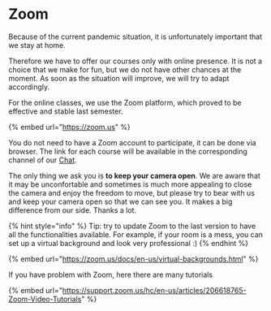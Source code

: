 # Zoom

Because of the current pandemic situation, it is unfortunately important that we stay at home.&#x20;

Therefore we have to offer our courses only with online presence. It is not a choice that we make for fun, but we do not have other chances at the moment. As soon as the situation will improve, we will try to adapt accordingly.

For the online classes, we use the Zoom platform, which proved to be effective and stable last semester.

{% embed url="https://zoom.us" %}

You do not need to have a Zoom account to participate, it can be done via browser. The link for each course will be available in the corresponding channel of our [Chat](https://chat.opencampus.sh).

The only thing we ask you is **to keep your camera open**. We are aware that it may be unconfortable and sometimes is much more appealing to close the camera and enjoy the freedom to move, but please try to bear with us and keep your camera open so that we can see you. It makes a big difference from our side. Thanks a lot.

{% hint style="info" %}
Tip: try to update Zoom to the last version to have all the functionalities available. For example, if your room is a mess, you can set up a virtual background and look very professional :)&#x20;
{% endhint %}

{% embed url="https://zoom.us/docs/en-us/virtual-backgrounds.html" %}

If you have problem with Zoom, here there are many tutorials

{% embed url="https://support.zoom.us/hc/en-us/articles/206618765-Zoom-Video-Tutorials" %}



